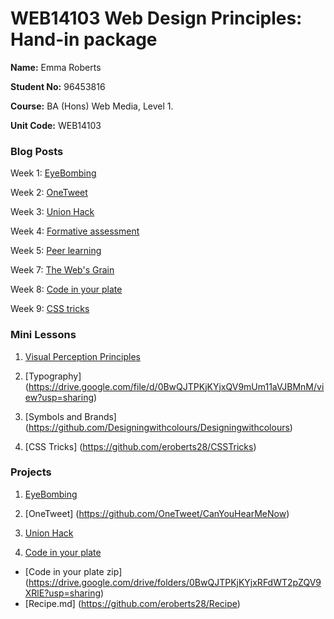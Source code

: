 # WEB14103 Web Design Principles: Hand-in package


**Name:** Emma Roberts

**Student No:** 96453816

**Course:** BA (Hons) Web Media, Level 1.

**Unit Code:** WEB14103

### Blog Posts

Week 1: [EyeBombing](http://fourthfloor.raveweb.net/eroberts/2016/11/21/eyebombing/)

Week 2: [OneTweet](http://fourthfloor.raveweb.net/eroberts/2016/11/21/one-tweet/)

Week 3: [Union Hack]()

Week 4: [Formative assessment](http://fourthfloor.raveweb.net/eroberts/2016/10/31/formative-assessment/)

Week 5: [Peer learning](http://fourthfloor.raveweb.net/eroberts/2016/11/21/peer-learning/)

Week 7: [The Web's Grain](http://fourthfloor.raveweb.net/eroberts/2016/11/21/the-webs-grain/)

Week 8: [Code in your plate](http://fourthfloor.raveweb.net/eroberts/2016/11/22/code-in-your-plate/)

Week 9: [CSS tricks]()

### Mini Lessons

1. [Visual Perception Principles](https://github.com/eroberts28/VisualPerceptionPrinciple/blob/master/README.md)

2. [Typography] (https://drive.google.com/file/d/0BwQJTPKjKYjxQV9mUm11aVJBMnM/view?usp=sharing)

3. [Symbols and Brands] (https://github.com/Designingwithcolours/Designingwithcolours)

4. [CSS Tricks] (https://github.com/eroberts28/CSSTricks)

### Projects

1. [EyeBombing](https://github.com/OculusBomb/EyeBombing)

2. [OneTweet] (https://github.com/OneTweet/CanYouHearMeNow)

3. [Union Hack]()

4. [Code in your plate](https://thimbleprojects.org/eroberts27/140606)

* [Code in your plate zip] (https://drive.google.com/drive/folders/0BwQJTPKjKYjxRFdWT2pZQV9XRlE?usp=sharing)
* [Recipe.md] (https://github.com/eroberts28/Recipe)




